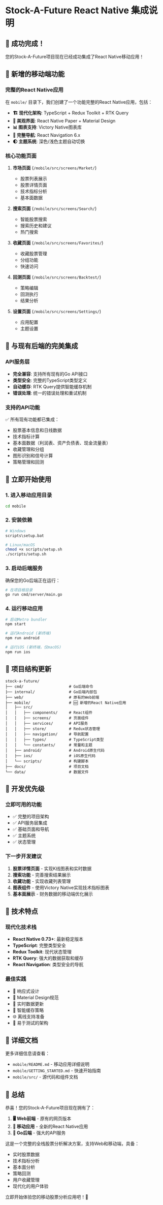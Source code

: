 # Stock-A-Future React Native 集成说明

## 🎉 成功完成！

您的Stock-A-Future项目现在已经成功集成了React Native移动应用！

## 📱 新增的移动端功能

### 完整的React Native应用
在 `mobile/` 目录下，我们创建了一个功能完整的React Native应用，包括：

- **🏗️ 现代化架构**: TypeScript + Redux Toolkit + RTK Query
- **🎨 美观界面**: React Native Paper + Material Design
- **📊 图表支持**: Victory Native图表库
- **🧭 完整导航**: React Navigation 6.x
- **🌓 主题系统**: 深色/浅色主题自动切换

### 核心功能页面
1. **市场页面** (`/mobile/src/screens/Market/`)
   - 股票列表展示
   - 股票详情页面
   - 技术指标分析
   - 基本面数据

2. **搜索页面** (`/mobile/src/screens/Search/`)
   - 智能股票搜索
   - 搜索历史和建议
   - 热门搜索

3. **收藏页面** (`/mobile/src/screens/Favorites/`)
   - 收藏股票管理
   - 分组功能
   - 快速访问

4. **回测页面** (`/mobile/src/screens/Backtest/`)
   - 策略编辑
   - 回测执行
   - 结果分析

5. **设置页面** (`/mobile/src/screens/Settings/`)
   - 应用配置
   - 主题设置

## 🔗 与现有后端的完美集成

### API服务层
- **完全兼容**: 支持所有现有的Go API接口
- **类型安全**: 完整的TypeScript类型定义
- **自动缓存**: RTK Query提供智能缓存机制
- **错误处理**: 统一的错误处理和重试机制

### 支持的API功能
✅ 所有现有功能都已集成：
- 股票基本信息和日线数据
- 技术指标计算
- 基本面数据（利润表、资产负债表、现金流量表）
- 收藏管理和分组
- 图形识别和信号计算
- 策略管理和回测

## 🚀 立即开始使用

### 1. 进入移动应用目录
```bash
cd mobile
```

### 2. 安装依赖
```bash
# Windows
scripts\setup.bat

# Linux/macOS
chmod +x scripts/setup.sh
./scripts/setup.sh
```

### 3. 启动后端服务
确保您的Go后端正在运行：
```bash
# 在项目根目录
go run cmd/server/main.go
```

### 4. 运行移动应用
```bash
# 启动Metro bundler
npm start

# 运行Android (新终端)
npm run android

# 运行iOS (新终端，仅macOS)
npm run ios
```

## 📂 项目结构更新

```
stock-a-future/
├── cmd/                    # Go后端命令
├── internal/               # Go后端内部包
├── web/                    # 原有的Web前端
├── mobile/                 # 🆕 新增的React Native应用
│   ├── src/
│   │   ├── components/     # React组件
│   │   ├── screens/        # 页面组件
│   │   ├── services/       # API服务
│   │   ├── store/          # Redux状态管理
│   │   ├── navigation/     # 导航配置
│   │   ├── types/          # TypeScript类型
│   │   └── constants/      # 常量和主题
│   ├── android/            # Android原生代码
│   ├── ios/                # iOS原生代码
│   └── scripts/            # 构建脚本
├── docs/                   # 项目文档
└── data/                   # 数据文件
```

## 🎯 开发优先级

### 立即可用的功能
- ✅ 完整的项目架构
- ✅ API服务层集成
- ✅ 基础页面和导航
- ✅ 主题系统
- ✅ 状态管理

### 下一步开发建议
1. **股票详情页面** - 实现K线图表和实时数据
2. **搜索功能** - 完善搜索结果展示
3. **收藏功能** - 实现收藏列表管理
4. **图表组件** - 使用Victory Native实现技术指标图表
5. **基本面展示** - 财务数据的移动端优化展示

## 🔧 技术特点

### 现代化技术栈
- **React Native 0.73+**: 最新稳定版本
- **TypeScript**: 完整类型安全
- **Redux Toolkit**: 现代状态管理
- **RTK Query**: 强大的数据获取和缓存
- **React Navigation**: 类型安全的导航

### 最佳实践
- 📱 响应式设计
- 🎨 Material Design规范
- 🔄 实时数据更新
- 💾 智能缓存策略
- 🌐 离线支持准备
- 🧪 易于测试的架构

## 📖 详细文档

更多详细信息请查看：
- `mobile/README.md` - 移动应用详细说明
- `mobile/GETTING_STARTED.md` - 快速开始指南
- `mobile/src/` - 源代码和组件文档

## 🎉 总结

恭喜！您的Stock-A-Future项目现在拥有了：

1. **🖥️ Web前端** - 原有的网页版本
2. **📱 移动应用** - 全新的React Native应用
3. **🔧 Go后端** - 强大的API服务

这是一个完整的全栈股票分析解决方案，支持Web和移动端，具备：
- 实时股票数据
- 技术指标分析
- 基本面分析
- 策略回测
- 用户收藏管理
- 现代化的用户体验

立即开始体验您的移动股票分析应用吧！🚀
